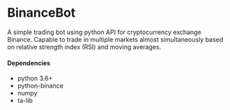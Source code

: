 # BinanceBot #

A simple trading bot using python API for cryptocurrency exchange Binance. Capable to trade in multiple markets almost simultaneously based on relative strength index (RSI) and moving averages.


#### Dependencies ####

* python 3.6+
* python-binance
* numpy
* ta-lib
